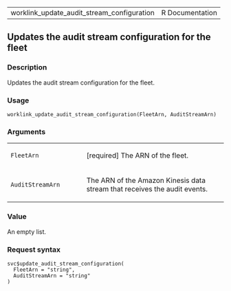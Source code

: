 <table style="width: 100%;">
<tbody>
<tr class="odd">
<td>worklink_update_audit_stream_configuration</td>
<td style="text-align: right;">R Documentation</td>
</tr>
</tbody>
</table>

## Updates the audit stream configuration for the fleet

### Description

Updates the audit stream configuration for the fleet.

### Usage

    worklink_update_audit_stream_configuration(FleetArn, AuditStreamArn)

### Arguments

<table>
<colgroup>
<col style="width: 35%" />
<col style="width: 65%" />
</colgroup>
<tbody>
<tr class="odd">
<td><code
id="worklink_update_audit_stream_configuration_:_FleetArn">FleetArn</code></td>
<td><p>[required] The ARN of the fleet.</p></td>
</tr>
<tr class="even">
<td><code
id="worklink_update_audit_stream_configuration_:_AuditStreamArn">AuditStreamArn</code></td>
<td><p>The ARN of the Amazon Kinesis data stream that receives the audit
events.</p></td>
</tr>
</tbody>
</table>

### Value

An empty list.

### Request syntax

    svc$update_audit_stream_configuration(
      FleetArn = "string",
      AuditStreamArn = "string"
    )
